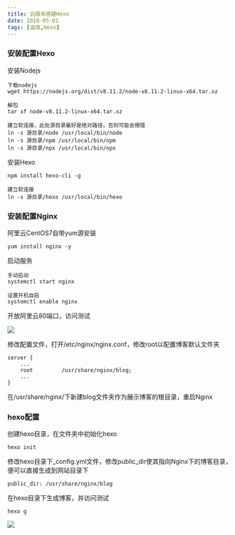 ```yaml
---
title: 云服务搭建Hexo
date: 2018-05-01
tags: [运维,Hexo]
---
```


### 安装配置Hexo

安装Nodejs

```
下载nodejs
wget https://nodejs.org/dist/v8.11.2/node-v8.11.2-linux-x64.tar.xz

解包
tar xf node-v8.11.2-linux-x64.tar.xz

建立软连接，此处源目录最好是绝对路径，否则可能会报错
ln -s 源目录/node /usr/local/bin/node
ln -s 源目录/npm /usr/local/bin/npm
ln -s 源目录/npx /usr/local/bin/npx
```

安装Hexo

```
npm install hexo-cli -g

建立软连接
ln -s 源目录/hexo /usr/local/bin/hexo
```

### 安装配置Nginx

阿里云CentOS7自带yum源安装

```
yum install nginx -y
```

启动服务

```
手动启动
systemctl start nginx

设置开机自启
systemctl enable nginx
```

开放阿里云80端口，访问测试

![](http://wx2.sinaimg.cn/large/be961c2aly1fs9yb2mhahj21cp0ggq3z.jpg)

修改配置文件，打开/etc/nginx/nginx.conf，修改root以配置博客默认文件夹

```
server {
    ...
    root         /usr/share/nginx/blog;
    ...
}
```

在/usr/share/nginx/下新建blog文件夹作为展示博客的根目录，重启Nginx



### hexo配置

创建hexo目录，在文件夹中初始化hexo

```
hexo init
```

修改hexo目录下_config.yml文件，修改public_dir使其指向Nginx下的博客目录，便可以直接生成到网站目录下

```
public_dir: /usr/share/nginx/blog
```

在hexo目录下生成博客，并访问测试

```
hexo g
```

![](http://wx2.sinaimg.cn/large/be961c2aly1fs9yb5asiij21fu0u0wv0.jpg)